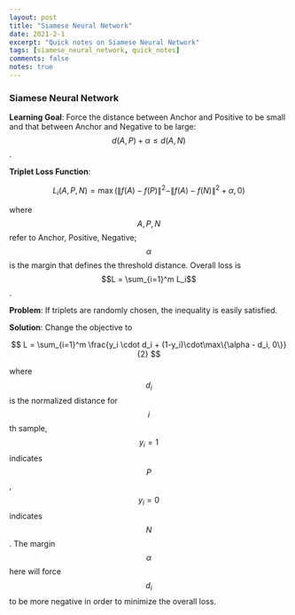 ```yaml
---
layout: post
title: "Siamese Neural Network"
date: 2021-2-1
excerpt: "Quick notes on Siamese Neural Network"
tags: [siamese_neural_network, quick_notes]
comments: false
notes: true
---
```


### Siamese Neural Network

**Learning Goal**: Force the distance between Anchor and Positive to be small and that between Anchor and Negative to be large: $$d(A, P) + \alpha \leq d(A, N)$$.

**Triplet Loss Function**: 

$$
L_i(A, P, N) = \max\left(\|f(A) - f(P)\|^2 - \| f(A) - f(N) \|^2 + \alpha, 0\right)
$$

where $$A, P, N$$ refer to Anchor, Positive, Negative; $$\alpha$$ is the margin that defines the threshold distance. Overall loss is $$L = \sum_{i=1}^m L_i$$.

**Problem**: If triplets are randomly chosen, the inequality is easily satisfied.

**Solution**: Change the objective to 

$$
L = \sum_{i=1}^m \frac{y_i \cdot d_i + (1-y_i)\cdot\max\{\alpha - d_i, 0\}}{2}
$$

where $$d_i$$ is the normalized distance for $$i$$th sample, $$y_i=1$$ indicates $$P$$, $$y_i=0$$ indicates $$N$$.  The margin $$\alpha$$ here will force $$d_i$$ to be more negative in order to minimize the overall loss. 

